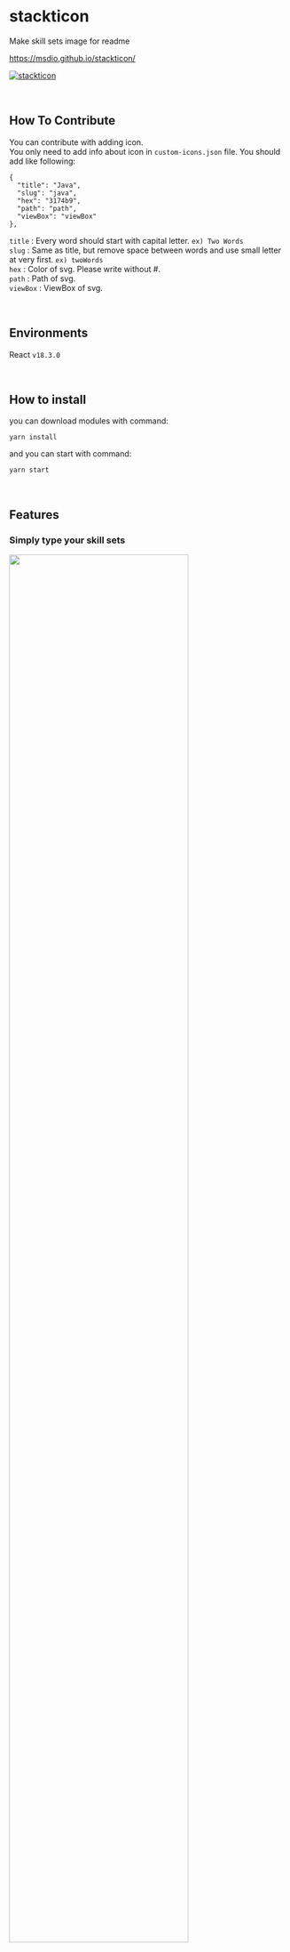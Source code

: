 # stackticon

Make skill sets image for readme <br/>

https://msdio.github.io/stackticon/

[![stackticon](https://firebasestorage.googleapis.com/v0/b/stackticon-81399.appspot.com/o/images%2F1682742099291?alt=media&token=076b97bc-71a6-4fb3-ba55-21335cff1a73)](https://github.com/msdio/stackticon)

<br/>

## How To Contribute

You can contribute with adding icon.<br/>
You only need to add info about icon in `custom-icons.json` file.
You should add like following:

```
{
  "title": "Java",
  "slug": "java",
  "hex": "3174b9",
  "path": "path",
  "viewBox": "viewBox"
},
```

`title` : Every word should start with capital letter. `ex) Two Words`<br/>
`slug` : Same as title, but remove space between words and use small letter at very first. `ex) twoWords`<br/>
`hex` : Color of svg. Please write without #. <br/>
`path` : Path of svg. <br/>
`viewBox` : ViewBox of svg. <br/>

<br/>

## Environments

React `v18.3.0`

<br/>

## How to install

you can download modules with command:

```
yarn install
```

and you can start with command:

```
yarn start
```

<br/>

## Features

### Simply type your skill sets<br/>

<img width="80%" src="https://user-images.githubusercontent.com/59170680/225875213-1ec4667d-43a7-49b8-812e-36d3451bc535.gif" />
<br/>

### Or put your front-end app repository url (BETA)

<img width="1001" alt="Screenshot 2023-04-27 at 3 20 20 PM" src="https://user-images.githubusercontent.com/59170680/234776435-b7cf6f43-7180-4c4c-ace0-fdc15ccc5d63.png">
<br/>

### Choose your color<br/>

<img width="80%" src="https://user-images.githubusercontent.com/59170680/225878139-6e87f648-8975-495a-813f-94df2b66c44a.png" />
<br/>

### Create your own skill sets

[![stackticon](https://firebasestorage.googleapis.com/v0/b/stackticon-81399.appspot.com/o/images%2F1682742099291?alt=media&token=076b97bc-71a6-4fb3-ba55-21335cff1a73)](https://github.com/msdio/stackticon)
<br/>

### You can copy url and use in your project's readme<br/>

![image](https://user-images.githubusercontent.com/59170680/225878420-5a8b2811-eb87-4a12-b846-9b8c1550eb5d.png)
<br/>

## Structure

<pre>
├── assets
│   ├── icons
│   └── images
├── components
├── constants
├── hooks
├── mock
├── pages
├── services
├── styles
├── types
├── utils
│   └── test
│
├── App.tsx
├── Router.tsx
└── RouterContainer.tsx
</pre>

## Authors

<div>
  
| [msdio](https://github.com/msdio) | [userJu](https://github.com/userJu) | [dori cho](https://instagram.com/h_eun1?igshid=YmMyMTA2M2Y=)
|:---:|:---:|:---:|
|<img width="120" alt="msdio" src="https://avatars.githubusercontent.com/u/59170680?v=4">|<img width="120" alt="userJu" src="https://avatars.githubusercontent.com/u/87933367?v=4">|<img width="120" alt="dori cho" src="https://user-images.githubusercontent.com/59170680/219546425-8e5a6aaa-f974-4028-a6c6-80966fd67972.jpg">

</div>
